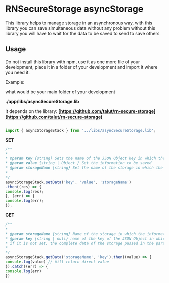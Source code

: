 # RNSecureStorage asyncStorage

This library helps to manage storage in an asynchronous way, with this library you can save simultaneous data without any problem without this library you will have to wait for the data to be saved to send to save others

## Usage

Do not install this library with npm, use it as one more file of your development, place it in a folder of your development and import it where you need it.

Example:

what would be your main folder of your development

**./app/libs/asyncSecureStorage.lib**


It depends on the library: **[https://github.com/talut/rn-secure-storage](https://github.com/talut/rn-secure-storage)**

```javascript

import { asyncStorageStack } from '../libs/asyncSecureStorage.lib';

```

**SET**
```javascript
/**
*
* @param key {string} Sets the name of the JSON Object key in which the information is to be saved
* @param value {string | Object } Set the information to be saved
* @param storageName {string} Set the name of the storage in which the information will be stored
*
*/
asyncStorageStack.setData('key', 'value', 'storageName')
.then((res) => {
console.log(res);
}, (err) => {
console.log(err);
});
```

**GET**

```javascript
/**
*
* @param storageName {string} Name of the storage in which the information will be obtained
* @param key {string | null} name of the key of the JSON Object in which the information is to be obtained,
* if it is not set, the complete data of the storage passed in the parameter {storageName} is obtained
*
*/
asyncStorageStack.getData('storageName', 'key').then((value) => {
console.log(value) // Will return direct value
}).catch((err) => {
console.log(err)
})
```
